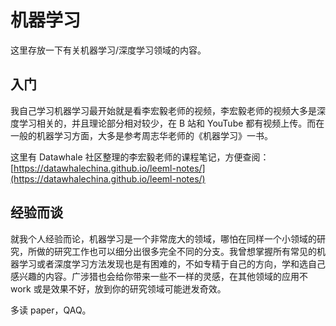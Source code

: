 # 机器学习

这里存放一下有关机器学习/深度学习领域的内容。

## 入门

我自己学习机器学习最开始就是看李宏毅老师的视频，李宏毅老师的视频大多是深度学习相关的，并且理论部分相对较少，在 B 站和 YouTube 都有视频上传。而在一般的机器学习方面，大多是参考周志华老师的《机器学习》一书。

这里有 Datawhale 社区整理的李宏毅老师的课程笔记，方便查阅：[https://datawhalechina.github.io/leeml-notes/](https://datawhalechina.github.io/leeml-notes/)

## 经验而谈

就我个人经验而论，机器学习是一个非常庞大的领域，哪怕在同样一个小领域的研究，所做的研究工作也可以细分出很多完全不同的分支。我曾想掌握所有常见的机器学习或者深度学习方法发现也是有困难的，不如专精于自己的方向，学和选自己感兴趣的内容。广涉猎也会给你带来一些不一样的灵感，在其他领域的应用不 work 或是效果不好，放到你的研究领域可能迸发奇效。

多读 paper，QAQ。
